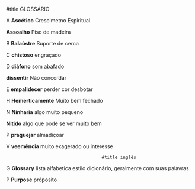 

  #title GLOSSÁRIO


A
**Ascético**
Crescimetno Espiritual

**Assoalho**
Piso de madeira

B
**Balaústre**
Suporte de cerca

C
**chistoso**
engraçado

D
**diáfono**
som abafado

**dissentir**
Não concordar

E
**empalidecer**
perder cor desbotar

H
**Hemerticamente**
Muito bem fechado

N
**Ninharia**
algo muito pequeno

**Nitido**
algo que pode se ver muito bem

P
**praguejar**
almadiçoar

V
**veemência**
muito exagerado ou interesse

                                             

                                        #title inglês

 G
 **Glossary**
 lista alfabetica estilo dicionário, geralmente com suas palavras

 P
 **Purpose**
  próposito



 

